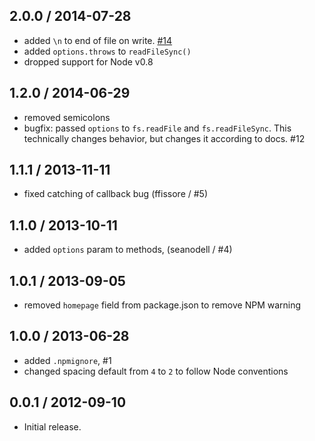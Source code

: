 2.0.0 / 2014-07-28
------------------
* added `\n` to end of file on write. [#14](https://github.com/jprichardson/node-jsonfile/pull/14)
* added `options.throws` to `readFileSync()`
* dropped support for Node v0.8

1.2.0 / 2014-06-29
------------------
* removed semicolons
* bugfix: passed `options` to `fs.readFile` and `fs.readFileSync`. This technically changes behavior, but 
changes it according to docs. #12

1.1.1 / 2013-11-11
------------------
* fixed catching of callback bug (ffissore / #5)

1.1.0 / 2013-10-11
------------------
* added `options` param to methods, (seanodell / #4)

1.0.1 / 2013-09-05
------------------
* removed `homepage` field from package.json to remove NPM warning

1.0.0 / 2013-06-28
------------------
* added `.npmignore`, #1
* changed spacing default from `4` to `2` to follow Node conventions

0.0.1 / 2012-09-10
------------------
* Initial release.
